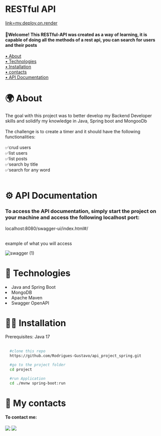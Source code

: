 # RESTful API

<a href="">link=my.deploy.on.render</a>
<h4>🎉Welcome! This RESTful-API was created as a way of learning, it is capable of doing all the methods of a rest api, you can search for users and their posts</h4>
 <a href="#about">• About</a>
 </br>
  <a href="#technologies">• Technologies</a>
 </br>
 <a href="#installation">• Installation</a>
 </br>
 <a href="#contacts">• contacts</a>
 </br>
 <a href="#apidocs">• API Documentation</a>

 <h1 id="about"> 🌍 About </h1>

The goal with this project was to better develop my Backend Developer skills and solidify my knowledge in Java, Spring boot and MongooDb
</br></br>
The challenge is to create a timer and it should have the following functionalities:
</br></br>
✅crud users</br>
✅list users</br>
✅list posts</br>
✅search by title</br>
✅search for any word
</br></br>

<h1 id="apidocs">⚙️ API Documentation</h1>

<h3>To access the API documentation, simply start the project on your machine and access the following localhost port:</h3>
<a>localhost:8080/swagger-ui/index.html#/</a>
</br></br>
<p>example of what you will access</p>

<Image>![swagger (1)](https://github.com/Rodrigues-Gustavo/api_spring_mongodb/assets/102608021/f3f7719a-1142-4329-969b-252e13945e70)</Image>

<h1 id="technologies"> 🧠 Technologies</h1>

<li>Java and Spring Boot</li>
<li>MongoDB</li>
<li>Apache Maven</li>
<li>Swagger OpenAPI</li>


 <h1 id="installation"> 🧑‍💻 Installation</h1>
 <a>Prerequisites: Java 17</a>
 </br></br>
 
```bash
  #clone this repo
  https://github.com/Rodrigues-Gustavo/api_project_spring.git

  #go to the project folder
  cd project

  #run Application
  cd ./mvnw spring-boot:run
```

<h1 id="contacts"> 📩 My contacts</h1>

#### To contact me: 

 <div>
   <a href = "https://gustavorr001@gmail.com"><img src="https://img.shields.io/badge/-Gmail-%23333?style=for-the-badge&logo=gmail&logoColor=white" target="_blank"></a>
   <a href="https://www.linkedin.com/in/gusta-rodrigues" target="_blank"><img src="https://img.shields.io/badge/-LinkedIn-%230077B5?style=for-the-badge&logo=linkedin&logoColor=white" target="_blank"></a>
</div>

